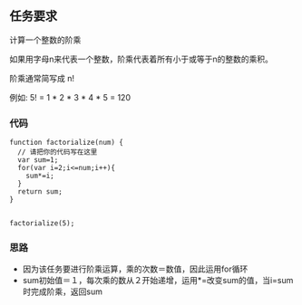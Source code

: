 ## 任务要求
计算一个整数的阶乘

如果用字母n来代表一个整数，阶乘代表着所有小于或等于n的整数的乘积。

阶乘通常简写成 n!

例如: 5! = 1 * 2 * 3 * 4 * 5 = 120

### 代码
```
function factorialize(num) {
  // 请把你的代码写在这里
  var sum=1;
  for(var i=2;i<=num;i++){
    sum*=i;
  }
  return sum;
}


factorialize(5);
```
### 思路
- 因为该任务要进行阶乘运算，乘的次数＝数值，因此运用for循环
- sum初始值＝１，每次乘的数从２开始递增，运用*=改变sum的值，当i=sum时完成阶乘，返回sum